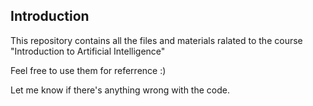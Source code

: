 ## Introduction
This repository contains all the files and materials ralated to the course "Introduction to Artificial Intelligence"

Feel free to use them for referrence :)

Let me know if there's anything wrong with the code. 
